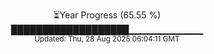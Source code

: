 <p align="center">
⏳Year Progress (65.55 %)<br>
███████████████████▁▁▁▁▁▁▁▁▁▁▁ <br>
<sub>Updated: Thu, 28 Aug 2025 06:04:11 GMT</sub>
</p>

